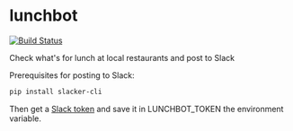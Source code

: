 # lunchbot

[![Build Status](https://travis-ci.org/hugovk/lunchbot.svg?branch=master)](https://travis-ci.org/hugovk/lunchbot)

Check what's for lunch at local restaurants and post to Slack

Prerequisites for posting to Slack:

```bash
pip install slacker-cli
```

Then get a [Slack token](https://github.com/juanpabloaj/slacker-cli#tokens) and save it in LUNCHBOT_TOKEN the environment variable.

